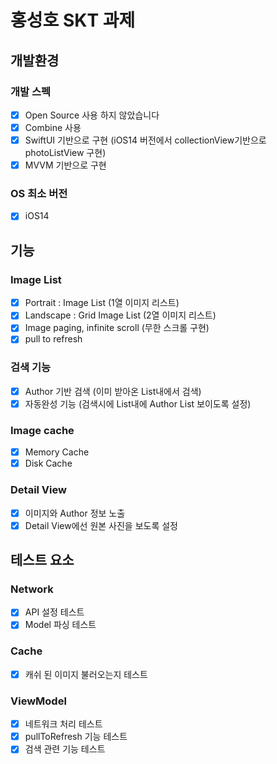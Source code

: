# 홍성호 SKT 과제

## 개발환경

### 개발 스펙
* [x] Open Source 사용 하지 않았습니다
* [x] Combine 사용
* [x] SwiftUI 기반으로 구현 (iOS14 버전에서 collectionView기반으로 photoListView 구현)
* [x] MVVM 기반으로 구현

### OS 최소 버전
* [x] iOS14

## 기능

### Image List
* [x] Portrait : Image List (1열 이미지 리스트)
* [x] Landscape : Grid Image List (2열 이미지 리스트)
* [x] Image paging, infinite scroll (무한 스크롤 구현)
* [x] pull to refresh

### 검색 기능
* [x] Author 기반 검색 (이미 받아온 List내에서 검색)
* [x] 자동완성 기능 (검색시에 List내에 Author List 보이도록 설정)

### Image cache
* [x] Memory Cache
* [x] Disk Cache

### Detail View
* [x] 이미지와 Author 정보 노출
* [x] Detail View에선 원본 사진을 보도록 설정

## 테스트 요소

### Network
* [x] API 설정 테스트
* [x] Model 파싱 테스트

### Cache
* [x] 캐쉬 된 이미지 불러오는지 테스트

### ViewModel
* [x] 네트워크 처리 테스트
* [x] pullToRefresh 기능 테스트
* [x] 검색 관련 기능 테스트
